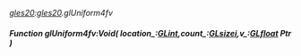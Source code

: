 _[gles20](../../modules/gles20/gles20-module.md):[gles20](../../modules/gles20/gles20-module.md).glUniform4fv_
##### Function glUniform4fv:Void( location_:[GLint](../../modules/gles20/gles20-glint.md),count_:[GLsizei](../../modules/gles20/gles20-glsizei.md),v_:[GLfloat](../../modules/gles20/gles20-glfloat.md) Ptr )

